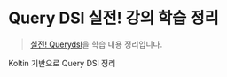 # Query DSl 실전! 강의 학습 정리
> [실전! Querydsl](https://www.inflearn.com/course/Querydsl-%EC%8B%A4%EC%A0%84#)을 학습 내용 정리입니다.

Koltin 기반으로 Query DSl 정리